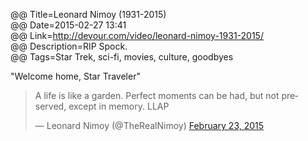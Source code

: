 @@ Title=Leonard Nimoy (1931-2015)  
@@ Date=2015-02-27 13:41  
@@ Link=http://devour.com/video/leonard-nimoy-1931-2015/  
@@ Description=RIP Spock.  
@@ Tags=Star Trek, sci-fi, movies, culture, goodbyes  

"Welcome home, Star Traveler"

<blockquote class="twitter-tweet" lang="en"><p>A life is like a garden. Perfect moments can be had, but not preserved, except in memory. LLAP</p>&mdash; Leonard Nimoy (@TheRealNimoy) <a href="https://twitter.com/TheRealNimoy/status/569762773204217857">February 23, 2015</a></blockquote> <script async src="//platform.twitter.com/widgets.js" charset="utf-8"></script>